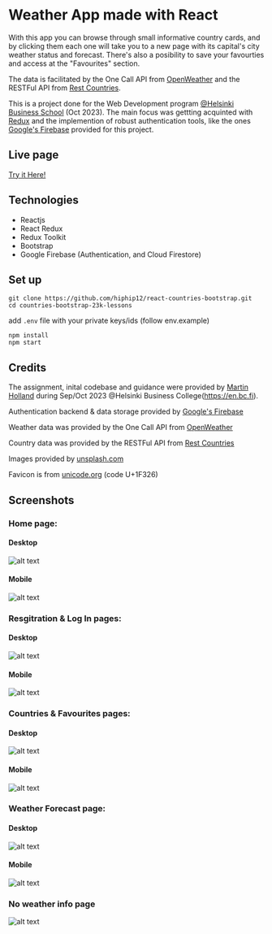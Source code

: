 # Weather App made with React

With this app you can browse through small informative country cards, and by clicking them each one will take you to a new page with its capital's city weather status and forecast. There's also a posibility to save your favourties and access at the "Favourites" section.

The data is facilitated by the One Call API from [OpenWeather](https://openweathermap.org/) and the RESTFul API from [Rest Countries](https://restcountries.com/).

This is a project done for the Web Development program [@Helsinki Business School](https://en.bc.fi) (Oct 2023). The main focus was gettting acquinted with [Redux](https://react-redux.js.org/) and the implemention of robust authentication tools, like the ones [Google's Firebase](https://firebase.google.com/) provided for this project.

## Live page

[Try it Here!](https://scintillating-speculoos-f62937.netlify.app/)

## Technologies

- Reactjs
- React Redux
- Redux Toolkit
- Bootstrap
- Google Firebase (Authentication, and Cloud Firestore)

## Set up

```shell
git clone https://github.com/hiphip12/react-countries-bootstrap.git
cd countries-bootstrap-23k-lessons
```
add `.env` file with your private keys/ids (follow env.example)

```shell
npm install
npm start
```
## Credits

The assignment, inital codebase and guidance were provided by [Martin Holland](https://github.com/martin-holland) during Sep/Oct 2023 @Helsinki Business College(https://en.bc.fi).

Authentication backend & data storage provided by [Google's Firebase](https://firebase.google.com/)

Weather data was provided by the One Call API from [OpenWeather](https://openweathermap.org/)

Country data was provided by the RESTFul API from [Rest Countries](https://restcountries.com/)

Images provided by [unsplash.com](https://unsplash.com/photos/sea-near-rocks-during-black-clouds-pCqyc6EgQwE)

Favicon is from [unicode.org](https://unicode.org/emoji/charts/full-emoji-list.html#1f326) (code U+1F326)

## Screenshots

### Home page:
#### Desktop
![alt text](src/assets/screenshots/homepage-desktop.png)
#### Mobile
![alt text](src/assets/screenshots/homepage-mobile.png)

### Resgitration & Log In pages:
#### Desktop
![alt text](src/assets/screenshots/register-desktop.png)
#### Mobile
![alt text](src/assets/screenshots/login-mobile.png)

### Countries & Favourites pages:
#### Desktop
![alt text](src/assets/screenshots/countries-desktop.png)
#### Mobile
![alt text](src/assets/screenshots/favourties-mobile.png)

### Weather Forecast page:
#### Desktop
![alt text](src/assets/screenshots/forecast-desktop.png)
#### Mobile
![alt text](src/assets/screenshots/forecast-mobile.png)

### No weather info page
![alt text](src/assets/screenshots/error-mobile.png)

